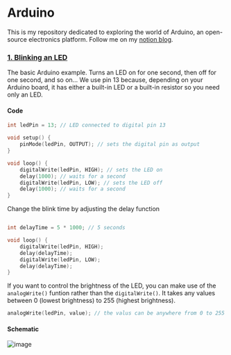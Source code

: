 # Arduino
This is my repository dedicated to exploring the world of Arduino, an open-source electronics platform. Follow me on my [notion blog](https://shining-eagle-964.notion.site/Arduino-Journey-1c17a8dc30324e64a26387dd64261844).  

### [1. Blinking an LED](https://github.com/Ryan-Perera/Arduino/blob/main/BlinkingAnLED.ino)

The basic Arduino example. Turns an LED on for one second, then off for one second, and so on... We use pin 13 because, depending on your Arduino board, it has either a built-in LED or a built-in resistor so you need only an LED.

#### Code
```C++
int ledPin = 13; // LED connected to digital pin 13

void setup() {
    pinMode(ledPin, OUTPUT); // sets the digital pin as output
}

void loop() {
    digitalWrite(ledPin, HIGH); // sets the LED on
    delay(1000); // waits for a second
    digitalWrite(ledPin, LOW); // sets the LED off
    delay(1000); // waits for a second
}
```

Change the blink time by adjusting the delay function 
```C++

int delayTime = 5 * 1000; // 5 seconds

void loop() {
    digitalWrite(ledPin, HIGH); 
    delay(delayTime); 
    digitalWrite(ledPin, LOW);
    delay(delayTime);
}
```

If you want to control the brightness of the LED, you can make use of the `analogWrite()` funtion rather than the `digitalWrite()`. It takes any values between 0 (lowest brightness) to 255 (highest brightness).

```C++
analogWrite(ledPin, value); // the valus can be anywhere from 0 to 255
```


#### Schematic
![image](https://github.com/Ryan-Perera/Arduino/assets/104118917/c098ff53-ba29-40ce-838d-ffd7dac1b747)
